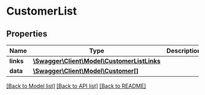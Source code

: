 # CustomerList

## Properties
Name | Type | Description | Notes
------------ | ------------- | ------------- | -------------
**links** | [**\Swagger\Client\Model\CustomerListLinks**](CustomerListLinks.md) |  | 
**data** | [**\Swagger\Client\Model\Customer[]**](Customer.md) |  | 

[[Back to Model list]](../../README.md#documentation-for-models) [[Back to API list]](../../README.md#documentation-for-api-endpoints) [[Back to README]](../../README.md)


